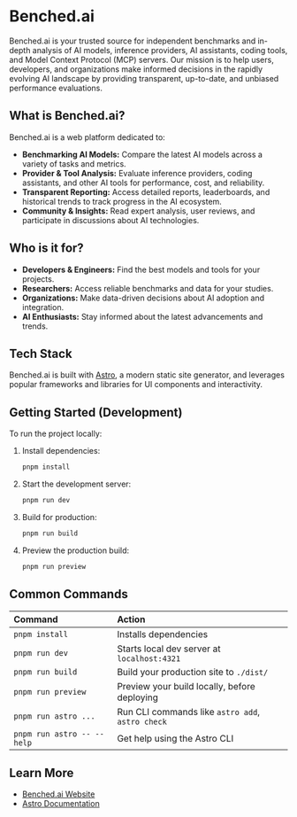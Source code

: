 # Benched.ai

Benched.ai is your trusted source for independent benchmarks and in-depth analysis of AI models, inference providers, AI assistants, coding tools, and Model Context Protocol (MCP) servers. Our mission is to help users, developers, and organizations make informed decisions in the rapidly evolving AI landscape by providing transparent, up-to-date, and unbiased performance evaluations.

## What is Benched.ai?
Benched.ai is a web platform dedicated to:
- **Benchmarking AI Models:** Compare the latest AI models across a variety of tasks and metrics.
- **Provider & Tool Analysis:** Evaluate inference providers, coding assistants, and other AI tools for performance, cost, and reliability.
- **Transparent Reporting:** Access detailed reports, leaderboards, and historical trends to track progress in the AI ecosystem.
- **Community & Insights:** Read expert analysis, user reviews, and participate in discussions about AI technologies.

## Who is it for?
- **Developers & Engineers:** Find the best models and tools for your projects.
- **Researchers:** Access reliable benchmarks and data for your studies.
- **Organizations:** Make data-driven decisions about AI adoption and integration.
- **AI Enthusiasts:** Stay informed about the latest advancements and trends.

## Tech Stack
Benched.ai is built with [Astro](https://astro.build), a modern static site generator, and leverages popular frameworks and libraries for UI components and interactivity.

## Getting Started (Development)
To run the project locally:

1. Install dependencies:
   ```sh
   pnpm install
   ```
2. Start the development server:
   ```sh
   pnpm run dev
   ```
3. Build for production:
   ```sh
   pnpm run build
   ```
4. Preview the production build:
   ```sh
   pnpm run preview
   ```

## Common Commands

| Command                   | Action                                           |
| :------------------------ | :----------------------------------------------- |
| `pnpm install`            | Installs dependencies                            |
| `pnpm run dev`            | Starts local dev server at `localhost:4321`      |
| `pnpm run build`          | Build your production site to `./dist/`          |
| `pnpm run preview`        | Preview your build locally, before deploying     |
| `pnpm run astro ...`      | Run CLI commands like `astro add`, `astro check` |
| `pnpm run astro -- --help`| Get help using the Astro CLI                     |

## Learn More
- [Benched.ai Website](https://benched.ai)
- [Astro Documentation](https://docs.astro.build)

